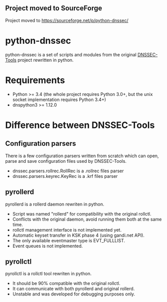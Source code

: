 Project moved to SourceForge
----------------------------

Project moved to https://sourceforge.net/p/python-dnssec/


python-dnssec
=============

python-dnssec is a set of scripts and modules from the original
[DNSSEC-Tools](http://www.dnssec-tools.org/) project rewritten in python.


Requirements
============

* Python >= 3.4 (the whole project requires Python 3.0+,
but the unix socket implementation requires Python 3.4+)
* dnspython3 >= 1.12.0


Difference between DNSSEC-Tools
===============================

Configuration parsers
---------------------

There is a few configuration parsers written from scratch
which can open, parse and save configuration files used by DNSSEC-Tools.

* dnssec.parsers.rollrec.RollRec is a .rollrec files parser
* dnssec.parsers.keyrec.KeyRec is a .krf files parser


pyrollerd
---------

pyrollerd is a rollerd daemon rewriten in python.

* Script was named "rollerd" for compatibility with the original rollctl.
* Conflicts with the original daemon, avoid running them both at the same time.
* rollctl management interface is not implemented yet.
* Automatic keyset transfer in KSK phase 4 (using gandi.net API).
* The only available eventmaster type is EVT_FULLLIST.
* Event queues is not implemented.


pyrollctl
---------

pyrollctl is a rollctl tool rewriten in python.

* It should be 90% compatible with the original rollctl.
* It can communicate with both pyrollerd and original rollerd.
* Unstable and was developed for debugging purposes only.
